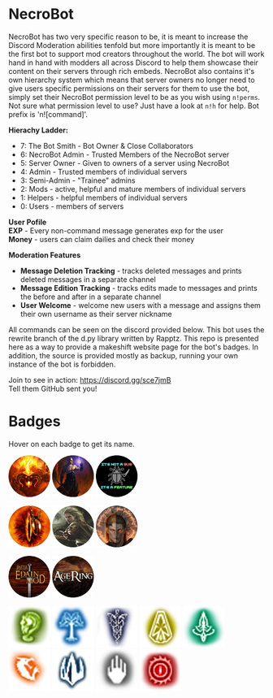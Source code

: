 # NecroBot

NecroBot has two very specific reason to be, it is meant to increase the Discord Moderation abilities tenfold but more importantly it is meant to be the first bot to support mod creators throughout the world. The bot will work hand in hand with modders all across Discord to help them showcase their content on their servers through rich embeds. NecroBot also contains it's own hierarchy system which means that server owners no longer need to give users specific permissions on their servers for them to use the bot, simply set their NecroBot permission level to be as you wish using `n!perms`. Not sure what permission level to use? Just have a look at `n!h` for help. Bot prefix is 'n![command]'.

__Hierachy Ladder:__
* 7: The Bot Smith - Bot Owner & Close Collaborators
* 6: NecroBot Admin - Trusted Members of the NecroBot server
* 5: Server Owner - Given to owners of a server using NecroBot
* 4: Admin - Trusted members of individual servers
* 3: Semi-Admin - "Trainee" admins
* 2: Mods - active, helpful and mature members of individual servers
* 1: Helpers - helpful members of individual servers
* 0: Users - members of servers

__User Pofile__ <br>
**EXP** - Every non-command message generates exp for the user <br>
**Money** - users can claim dailies and check their money

__Moderation Features__
* **Message Deletion Tracking** - tracks deleted messages and prints deleted messages in a separate channel
* **Message Edition Tracking** - tracks edits made to messages and prints the before and after in a separate channel
* **User Welcome** - welcome new users with a message and assigns them their own username as their server nickname

All commands can be seen on the discord provided below. This bot uses the rewrite branch of the d.py library written by Rapptz. This repo is presented here as a way to provide a makeshift website page for the bot's badges. In addition, the source is provided mostly as backup, running your own instance of the bot is forbidden. 

Join to see in action: https://discord.gg/sce7jmB <br>
Tell them GitHub sent you!

# Badges
Hover on each badge to get its name.

![alt text](https://github.com/ClementJ18/necrobot/blob/rewrite/rings/utils/profile/badges/admin.png "admin")
![alt text](https://github.com/ClementJ18/necrobot/blob/rewrite/rings/utils/profile/badges/smith.png "smith")
![alt text](https://github.com/ClementJ18/necrobot/blob/rewrite/rings/utils/profile/badges/bug.png "bug")

![alt text](https://github.com/ClementJ18/necrobot/blob/rewrite/rings/utils/profile/badges/necrobot.png "necrobot")
![alt text](https://github.com/ClementJ18/necrobot/blob/rewrite/rings/utils/profile/badges/glorfindel.png "glorfindel")
![alt text](https://github.com/ClementJ18/necrobot/blob/rewrite/rings/utils/profile/badges/necro.png "necro")

![alt text](https://github.com/ClementJ18/necrobot/blob/rewrite/rings/utils/profile/badges/edain.png "edain")
![alt text](https://github.com/ClementJ18/necrobot/blob/rewrite/rings/utils/profile/badges/aotr.png "aotr")

![alt text](https://github.com/ClementJ18/necrobot/blob/rewrite/rings/utils/profile/badges/rohan.png "rohan")
![alt text](https://github.com/ClementJ18/necrobot/blob/rewrite/rings/utils/profile/badges/gondor.png "gondor")
![alt text](https://github.com/ClementJ18/necrobot/blob/rewrite/rings/utils/profile/badges/imladris.png "imladris")
![alt text](https://github.com/ClementJ18/necrobot/blob/rewrite/rings/utils/profile/badges/dwarves.png "dwarves")
![alt text](https://github.com/ClementJ18/necrobot/blob/rewrite/rings/utils/profile/badges/lorien.png "lorien")
![alt text](https://github.com/ClementJ18/necrobot/blob/rewrite/rings/utils/profile/badges/goblins.png "goblins")
![alt text](https://github.com/ClementJ18/necrobot/blob/rewrite/rings/utils/profile/badges/angmar.png "angmar")
![alt text](https://github.com/ClementJ18/necrobot/blob/rewrite/rings/utils/profile/badges/isengard.png "isengard")
![alt text](https://github.com/ClementJ18/necrobot/blob/rewrite/rings/utils/profile/badges/mordor.png "mordor")

